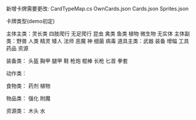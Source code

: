 新增卡牌需要更改:
CardTypeMap.cs
OwnCards.json
Cards.json
Sprites.json

卡牌类型(demo初定)

主体主类：灵长类 四肢爬行 无足爬行 昆虫 禽类 鱼类 植物 微生物 无实体
主体副类：野兽 人类 精灵 矮人 法师 恶魔 神 细菌 病毒
道具主类：武器 装备 增幅 工具 药品 资源

装备类：
头盔
胸甲
腿甲
鞋
枪炮
棍棒
长枪
匕首
拳套


动作类：


食物类：
药剂
植物

物品类：
强化
附魔


资源类：
木头
水

